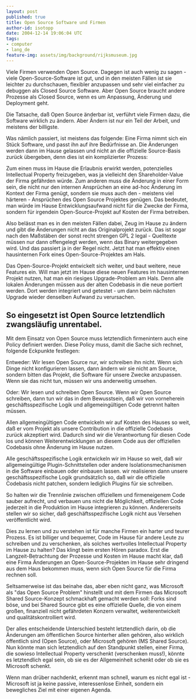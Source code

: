 ```yaml
---
layout: post
published: true
title: Open Source Software und Firmen
author-id: isotopp
date: 2004-12-14 19:06:04 UTC
tags:
- computer
- lang_de
feature-img: assets/img/background/rijksmuseum.jpg
---
```


Viele Firmen verwenden Open Source.
Dagegen ist auch wenig zu sagen - viele Open-Source-Software ist gut, und in den meisten Fällen ist sie leichter zu durchschauen, flexibler anzupassen und sehr viel einfacher zu debuggen als Closed Source Software. 
Aber Open Source braucht andere Prozesse als Closed Source, wenn es um Anpassung, Änderung und Deployment geht.

Die Tatsache, daß Open Source änderbar ist, verführt viele Firmen dazu, die Software wirklich zu ändern.
Aber Ändern ist nur ein Teil der Arbeit, und meistens der billigste.

Was nämlich passiert, ist meistens das folgende: 
Eine Firma nimmt sich ein Stück Software, und passt ihn auf ihre Bedürfnisse an.
Die Änderungen werden dann im Hause gelassen und nicht an die offizielle Source-Basis zurück übergeben, denn dies ist ein komplizierter Prozess:

Zum einen muss im Hause die Erlaubnis erwirkt werden, potenzielles Intellectual Property freizugeben, was ja vielleicht den Shareholder-Value der Firma gefährden würde.
Zum anderen muss die Änderung in einer Form sein, die nicht nur den internen Ansprüchen an eine ad-hoc Änderung im Kontext der Firma genügt, sondern sie muss auch den - meistens viel härteren - Ansprüchen des Open Source Projektes genügen. 
Das bedeutet, man würde im Hause Entwicklungsaufwand nicht für die Zwecke der Firma, sondern für irgendein Open-Source-Projekt auf Kosten der Firma betreiben.

Also belässt man es in den meisten Fällen dabei, Zeug im Hause zu ändern und gibt die Änderungen nicht an das Originalprojekt zurück.
Das ist sogar nach den Maßstäben der sonst recht strengen GPL 2 legal - Quelltexte müssen nur dann offengelegt werden, wenn das Binary weitergegeben wird.
Und das passiert ja in der Regel nicht.
Jetzt hat man effektiv einen hausinternen Fork eines Open-Source-Projektes am Hals.

Das Open-Source-Projekt entwickelt sich weiter, und baut weitere, neue Features ein.
Will man jetzt im Hause diese neuen Features im hausinternen Projekt nutzen, hat man ein riesiges Upgrade-Problem am Hals.
Denn alle lokalen Änderungen müssen aus der alten Codebasis in die neue portiert werden.
Dort werden integriert und getestet - um dann beim nächsten Upgrade wieder denselben Aufwand zu verursachen.

## So eingesetzt ist Open Source letztendlich zwangsläufig unrentabel.

Mit dem Einsatz von Open Source muss letztendlich firmenintern auch eine Policy definiert werden. 
Diese Policy muss, damit die Sache sich rechnet, folgende Eckpunkte festlegen:

Entweder: 
Wir lesen Open Source nur, wir schreiben ihn nicht.
Wenn sich Dinge nicht konfigurieren lassen, dann ändern wir sie nicht am Source, sondern bitten das Projekt, die Software für unsere Zwecke anzupassen.
Wenn sie das nicht tun, müssen wir uns anderweitig umsehen.

Oder:
Wir lesen und schreiben Open Source.
Wenn wir Open Source schreiben, dann tun wir das in dem Bewusstsein, daß wir von vorneherein geschäftsspezifische Logik und allgemeingültigen Code getrennt halten müssen.

Allen allgemeingültigen Code entwickeln wir auf Kosten des Hauses so weit, daß er vom Projekt als unsere Contribution in die offizielle Codebasis zurück akzeptiert wird.
Dadurch sind wir die Verantwortung für diesen Code los und können Weiterentwicklungen an diesem Code aus der offiziellen Codebasis ohne Änderung im Hause nutzen.

Alle geschäftsspezifische Logik entwickeln wir im Hause so weit, daß wir allgemeingültige Plugin-Schnittstellen oder andere Isolationsmechanismen in die Software einbauen oder einbauen lassen.
wir realisieren dann unsere geschäftsspezifische Logik grundsätzlich so, daß wir die offizielle Codebasis nicht patchen, sondern lediglich Plugins für sie schreiben. 

So halten wir die Trennlinie zwischen offiziellem und firmeneigenem Code sauber aufrecht, und verbauen uns nicht die Möglichkeit, offiziellen Code jederzeit in die Produktion im Hause integrieren zu können.
Andererseits stellen wir so sicher, daß geschäftsspezifische Logik nicht aus Versehen veröffentlicht wird.

Dies zu lernen und zu verstehen ist für manche Firmen ein harter und teurer Prozess.
Es ist billiger und bequemer, Code im Hause für andere Leute zu schreiben und zu verschenken, als solches wertvolles Intellectual Property im Hause zu halten? 
Das klingt beim ersten Hören paradox.
Erst die Langzeit-Betrachtung der Prozesse und Kosten im Hause macht klar, daß eine Firma Änderungen an Open-Source-Projekten im Hause sehr dringend aus dem Haus bekommen muss, wenn sich Open Source für die Firma rechnen soll.

Seltsamerweise ist das beinahe das, aber eben nicht ganz, was Microsoft als "das Open Source Problem" hinstellt und mit dem Firmen das Microsoft Shared Source-Konzept schmackhaft gemacht werden soll: 
Forks sind böse, und bei Shared Source gibt es eine offizielle Quelle, die von einem großen, finanziell nicht gefährdeten Konzern verwaltet, weiterentwickelt und qualitätskontrolliert wird.

Der alles entscheidende Unterschied besteht letztendlich darin, ob die Änderungen am öffentlichen Source hinterher allen gehören, also wirklich öffentlich sind (Open Source), oder Microsoft gehören (MS Shared Source).
Nun könnte man sich letztendlich auf den Standpunkt stellen, einer Firma, die sowieso Intellectual Property verschenkt (verschenken muss!), könnte es letztendlich egal sein, ob sie es der Allgemeinheit schenkt oder ob sie es Microsoft schenkt.

Wenn man drüber nachdenkt, erkennt man schnell, warum es nicht egal ist - Microsoft ist ja keine passive, interessenlose Einheit, sondern ein bewegliches Ziel mit einer eigenen Agenda.
